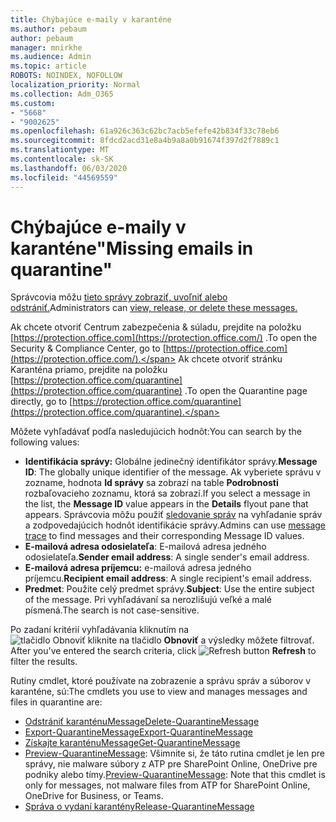 ```yaml
---
title: Chýbajúce e-maily v karanténe
ms.author: pebaum
author: pebaum
manager: mnirkhe
ms.audience: Admin
ms.topic: article
ROBOTS: NOINDEX, NOFOLLOW
localization_priority: Normal
ms.collection: Adm_O365
ms.custom:
- "5668"
- "9002625"
ms.openlocfilehash: 61a926c363c62bc7acb5efefe42b834f33c78eb6
ms.sourcegitcommit: 8fdcd2acd31e8a4b9a8a0b91674f397d2f7889c1
ms.translationtype: MT
ms.contentlocale: sk-SK
ms.lasthandoff: 06/03/2020
ms.locfileid: "44569559"
---
```

# <a name="missing-emails-in-quarantine"></a><span data-ttu-id="5b39d-102">Chýbajúce e-maily v karanténe"</span><span class="sxs-lookup"><span data-stu-id="5b39d-102">Missing emails in quarantine"</span></span>

<span data-ttu-id="5b39d-103">Správcovia môžu [tieto správy zobraziť, uvoľniť alebo odstrániť.](https://docs.microsoft.com/microsoft-365/security/office-365-security/manage-quarantined-messages-and-files?view=o365-worldwide)</span><span class="sxs-lookup"><span data-stu-id="5b39d-103">Administrators can [view, release, or delete these messages.](https://docs.microsoft.com/microsoft-365/security/office-365-security/manage-quarantined-messages-and-files?view=o365-worldwide)</span></span>

<span data-ttu-id="5b39d-104">Ak chcete otvoriť Centrum zabezpečenia & súladu, prejdite na položku [https://protection.office.com](https://protection.office.com/) .</span><span class="sxs-lookup"><span data-stu-id="5b39d-104">To open the Security & Compliance Center, go to [https://protection.office.com](https://protection.office.com/).</span></span> <span data-ttu-id="5b39d-105">Ak chcete otvoriť stránku Karanténa priamo, prejdite na položku [https://protection.office.com/quarantine](https://protection.office.com/quarantine) .</span><span class="sxs-lookup"><span data-stu-id="5b39d-105">To open the Quarantine page directly, go to [https://protection.office.com/quarantine](https://protection.office.com/quarantine).</span></span>  

<span data-ttu-id="5b39d-106">Môžete vyhľadávať podľa nasledujúcich hodnôt:</span><span class="sxs-lookup"><span data-stu-id="5b39d-106">You can search by the following values:</span></span>  

- <span data-ttu-id="5b39d-107">**Identifikácia správy:** Globálne jedinečný identifikátor správy.</span><span class="sxs-lookup"><span data-stu-id="5b39d-107">**Message ID**: The globally unique identifier of the message.</span></span> <span data-ttu-id="5b39d-108">Ak vyberiete správu v zozname, hodnota **Id správy** sa zobrazí na table **Podrobnosti** rozbaľovacieho zoznamu, ktorá sa zobrazí.</span><span class="sxs-lookup"><span data-stu-id="5b39d-108">If you select a message in the list, the  **Message ID**  value appears in the  **Details**  flyout pane that appears.</span></span> <span data-ttu-id="5b39d-109">Správcovia môžu použiť [sledovanie správ](https://docs.microsoft.com/microsoft-365/security/office-365-security/message-trace-scc?view=o365-worldwide) na vyhľadanie správ a zodpovedajúcich hodnôt identifikácie správy.</span><span class="sxs-lookup"><span data-stu-id="5b39d-109">Admins can use [message trace](https://docs.microsoft.com/microsoft-365/security/office-365-security/message-trace-scc?view=o365-worldwide) to find messages and their corresponding Message ID values.</span></span>
- <span data-ttu-id="5b39d-110">**E-mailová adresa odosielateľa**: E-mailová adresa jedného odosielateľa.</span><span class="sxs-lookup"><span data-stu-id="5b39d-110">**Sender email address**: A single sender's email address.</span></span>
- <span data-ttu-id="5b39d-111">**E-mailová adresa príjemcu:** e-mailová adresa jedného príjemcu.</span><span class="sxs-lookup"><span data-stu-id="5b39d-111">**Recipient email address**: A single recipient's email address.</span></span>
- <span data-ttu-id="5b39d-112">**Predmet**: Použite celý predmet správy.</span><span class="sxs-lookup"><span data-stu-id="5b39d-112">**Subject**: Use the entire subject of the message.</span></span> <span data-ttu-id="5b39d-113">Pri vyhľadávaní sa nerozlišujú veľké a malé písmená.</span><span class="sxs-lookup"><span data-stu-id="5b39d-113">The search is not case-sensitive.</span></span>

<span data-ttu-id="5b39d-114">Po zadaní kritérií vyhľadávania kliknutím na ![ tlačidlo Obnoviť kliknite na tlačidlo ](https://docs.microsoft.com/microsoft-365/media/scc-quarantine-refresh.png?view=o365-worldwide) **Obnoviť** a výsledky môžete filtrovať.  </span><span class="sxs-lookup"><span data-stu-id="5b39d-114">After you've entered the search criteria, click  ![Refresh button](https://docs.microsoft.com/microsoft-365/media/scc-quarantine-refresh.png?view=o365-worldwide)  **Refresh**  to filter the results.</span></span>

<span data-ttu-id="5b39d-115">Rutiny cmdlet, ktoré používate na zobrazenie a správu správ a súborov v karanténe, sú:</span><span class="sxs-lookup"><span data-stu-id="5b39d-115">The cmdlets you use to view and manages messages and files in quarantine are:</span></span>
- [<span data-ttu-id="5b39d-116">Odstrániť karanténuMessage</span><span class="sxs-lookup"><span data-stu-id="5b39d-116">Delete-QuarantineMessage</span></span>](https://docs.microsoft.com/powershell/module/exchange/delete-quarantinemessage)
- [<span data-ttu-id="5b39d-117">Export-QuarantineMessage</span><span class="sxs-lookup"><span data-stu-id="5b39d-117">Export-QuarantineMessage</span></span>](https://docs.microsoft.com/powershell/module/exchange/export-quarantinemessage)
- [<span data-ttu-id="5b39d-118">Získajte karanténuMessage</span><span class="sxs-lookup"><span data-stu-id="5b39d-118">Get-QuarantineMessage</span></span>](https://docs.microsoft.com/powershell/module/exchange/get-quarantinemessage)
- <span data-ttu-id="5b39d-119">[Preview-QuarantineMessage](https://docs.microsoft.com/powershell/module/exchange/preview-quarantinemessage): Všimnite si, že táto rutina cmdlet je len pre správy, nie malware súbory z ATP pre SharePoint Online, OneDrive pre podniky alebo tímy.</span><span class="sxs-lookup"><span data-stu-id="5b39d-119">[Preview-QuarantineMessage](https://docs.microsoft.com/powershell/module/exchange/preview-quarantinemessage): Note that this cmdlet is only for messages, not malware files from ATP for SharePoint Online, OneDrive for Business, or Teams.</span></span>
- [<span data-ttu-id="5b39d-120">Správa o vydaní karantény</span><span class="sxs-lookup"><span data-stu-id="5b39d-120">Release-QuarantineMessage</span></span>](https://docs.microsoft.com/powershell/module/exchange/release-quarantinemessage)